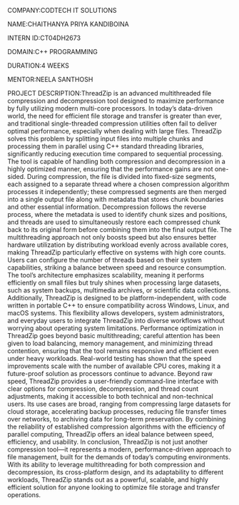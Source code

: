 COMPANY:CODTECH IT SOLUTIONS

NAME:CHAITHANYA PRIYA KANDIBOINA

INTERN ID:CT04DH2673

DOMAIN:C++ PROGRAMMING

DURATION:4 WEEKS

MENTOR:NEELA SANTHOSH

PROJECT DESCRIPTION:ThreadZip is an advanced multithreaded file compression and decompression tool designed to maximize performance by fully utilizing modern multi-core processors. In today’s data-driven world, the need for efficient file storage and transfer is greater than ever, and traditional single-threaded compression utilities often fail to deliver optimal performance, especially when dealing with large files. ThreadZip solves this problem by splitting input files into multiple chunks and processing them in parallel using C++ standard threading libraries, significantly reducing execution time compared to sequential processing. The tool is capable of handling both compression and decompression in a highly optimized manner, ensuring that the performance gains are not one-sided. During compression, the file is divided into fixed-size segments, each assigned to a separate thread where a chosen compression algorithm processes it independently; these compressed segments are then merged into a single output file along with metadata that stores chunk boundaries and other essential information. Decompression follows the reverse process, where the metadata is used to identify chunk sizes and positions, and threads are used to simultaneously restore each compressed chunk back to its original form before combining them into the final output file. The multithreading approach not only boosts speed but also ensures better hardware utilization by distributing workload evenly across available cores, making ThreadZip particularly effective on systems with high core counts. Users can configure the number of threads based on their system capabilities, striking a balance between speed and resource consumption. The tool’s architecture emphasizes scalability, meaning it performs efficiently on small files but truly shines when processing large datasets, such as system backups, multimedia archives, or scientific data collections. Additionally, ThreadZip is designed to be platform-independent, with code written in portable C++ to ensure compatibility across Windows, Linux, and macOS systems. This flexibility allows developers, system administrators, and everyday users to integrate ThreadZip into diverse workflows without worrying about operating system limitations. Performance optimization in ThreadZip goes beyond basic multithreading; careful attention has been given to load balancing, memory management, and minimizing thread contention, ensuring that the tool remains responsive and efficient even under heavy workloads. Real-world testing has shown that the speed improvements scale with the number of available CPU cores, making it a future-proof solution as processors continue to advance. Beyond raw speed, ThreadZip provides a user-friendly command-line interface with clear options for compression, decompression, and thread count adjustments, making it accessible to both technical and non-technical users. Its use cases are broad, ranging from compressing large datasets for cloud storage, accelerating backup processes, reducing file transfer times over networks, to archiving data for long-term preservation. By combining the reliability of established compression algorithms with the efficiency of parallel computing, ThreadZip offers an ideal balance between speed, efficiency, and usability. In conclusion, ThreadZip is not just another compression tool—it represents a modern, performance-driven approach to file management, built for the demands of today’s computing environments. With its ability to leverage multithreading for both compression and decompression, its cross-platform design, and its adaptability to different workloads, ThreadZip stands out as a powerful, scalable, and highly efficient solution for anyone looking to optimize file storage and transfer operations.

